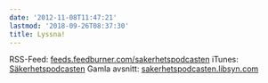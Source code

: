 ```yaml
---
date: '2012-11-08T11:47:21'
lastmod: '2018-09-26T08:37:30'
title: Lyssna!
---
```



RSS-Feed: [feeds.feedburner.com/sakerhetspodcasten](https://feeds.feedburner.com/sakerhetspodcasten)
iTunes: [Säkerhetspodcasten](https://itunes.apple.com/se/podcast/sakerhetspodcasten/id576469997?mt=2)
Gamla avsnitt: [sakerhetspodcasten.libsyn.com](https://sakerhetspodcasten.libsyn.com/)


